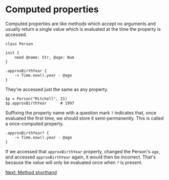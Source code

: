 # Computed properties

Computed properties are like methods which accept no arguments
and usually return a single value which is evaluated at the time
the property is accessed.

    class Person
    
    init {
        need @name: Str, @age: Num
    }

    .approxBirthYear {
        -> Time.now().year - @age
    }

They're accessed just the same as any property.

    $p = Person("Mitchell", 21)
    $p.approxBirthYear      # 1997

Suffixing the property name with a question mark `?` indicates
that, once evaluated the first time, we should store it semi-permanently.
This is called a once-computed property.

    .approxBirthYear? {
        -> Time.now().year - @age
    }

If we accessed that `approxBirthYear` property, changed the Person's `age`,
and accessed `approxBirthYear` again, it would then be incorrect. That's
because the value will only be evaluated once when `?` is present.

[Next: Method shorthand](36-method-shorthand.md)